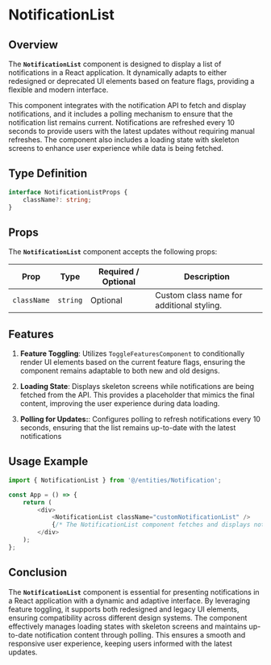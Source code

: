 # NotificationList

## Overview
The **`NotificationList`** component is designed to display a list of notifications in a React application. It dynamically adapts to either redesigned or deprecated UI elements based on feature flags, providing a flexible and modern interface.

This component integrates with the notification API to fetch and display notifications, and it includes a polling mechanism to ensure that the notification list remains current. Notifications are refreshed every 10 seconds to provide users with the latest updates without requiring manual refreshes. The component also includes a loading state with skeleton screens to enhance user experience while data is being fetched.

## Type Definition
```typescript
interface NotificationListProps {
    className?: string;
}
```

## Props
The **`NotificationList`** component accepts the following props:

| Prop       | Type      | Required / Optional | Description                                                                   |
|------------|-----------|----------------------|-------------------------------------------------------------------------------|
| `className` | `string`  | Optional             | Custom class name for additional styling.                                     |

## Features
1. **Feature Toggling**: Utilizes `ToggleFeaturesComponent` to conditionally render UI elements based on the current feature flags, ensuring the component remains adaptable to both new and old designs.

2. **Loading State**: Displays skeleton screens while notifications are being fetched from the API. This provides a placeholder that mimics the final content, improving the user experience during data loading.

3. **Polling for Updates:**: Configures polling to refresh notifications every 10 seconds, ensuring that the list remains up-to-date with the latest notifications

## Usage Example
```typescript jsx
import { NotificationList } from '@/entities/Notification';

const App = () => {
    return (
        <div>
            <NotificationList className="customNotificationList" />
            {/* The NotificationList component fetches and displays notifications, adapting to feature flags and providing a loading state */}
        </div>
    );
};
```
## Conclusion
The **`NotificationList`** component is essential for presenting notifications in a React application with a dynamic and adaptive interface. By leveraging feature toggling, it supports both redesigned and legacy UI elements, ensuring compatibility across different design systems. The component effectively manages loading states with skeleton screens and maintains up-to-date notification content through polling. This ensures a smooth and responsive user experience, keeping users informed with the latest updates.
